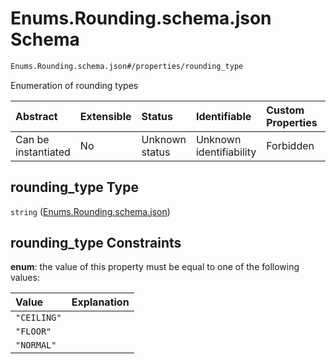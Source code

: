 # Enums.Rounding.schema.json Schema

```txt
Enums.Rounding.schema.json#/properties/rounding_type
```

Enumeration of rounding types

| Abstract            | Extensible | Status         | Identifiable            | Custom Properties | Additional Properties | Access Restrictions | Defined In                                                                                              |
| :------------------ | :--------- | :------------- | :---------------------- | :---------------- | :-------------------- | :------------------ | :------------------------------------------------------------------------------------------------------ |
| Can be instantiated | No         | Unknown status | Unknown identifiability | Forbidden         | Allowed               | none                | [ConversionTrigger.schema.json\*](../schema/types/ConversionTrigger.schema.json "open original schema") |

## rounding_type Type

`string` ([Enums.Rounding.schema.json](conversiontrigger-properties-enumsroundingschemajson.md))

## rounding_type Constraints

**enum**: the value of this property must be equal to one of the following values:

| Value       | Explanation |
| :---------- | :---------- |
| `"CEILING"` |             |
| `"FLOOR"`   |             |
| `"NORMAL"`  |             |
